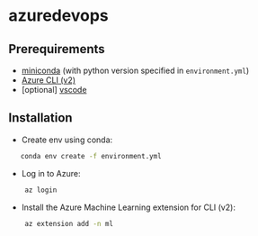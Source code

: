 # azuredevops

## Prerequirements

 <!-- - [Azure ML subscription parameters](https://docs.microsoft.com/en-us/azure/machine-learning/how-to-configure-environment) as config.json or login via `az login` -->
 - [miniconda](https://docs.conda.io/en/latest/miniconda.html) (with python version specified in `environment.yml`)
 - [Azure CLI (v2)](https://learn.microsoft.com/en-us/cli/azure/install-azure-cli)
 - [optional] [vscode](https://code.visualstudio.com/)
 
 ## Installation
- Create env using conda: 
 ```bash
    conda env create -f environment.yml
 ```
- Log in to Azure:
```bash
    az login
```
- Install the Azure Machine Learning extension for CLI (v2):
```bash
    az extension add -n ml
```
